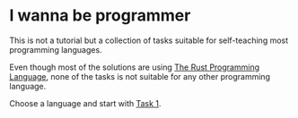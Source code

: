 # I wanna be programmer

This is not a tutorial but a collection of tasks suitable for self-teaching most programming languages.

Even though most of the solutions are using [The Rust Programming Language][318aa7f0], none of the tasks is not suitable for any other programming language.

Choose a language and start with [Task 1](./0001/README.md).

[318aa7f0]: https://www.rust-lang.org/ "Open the project page of the rust programming language"
